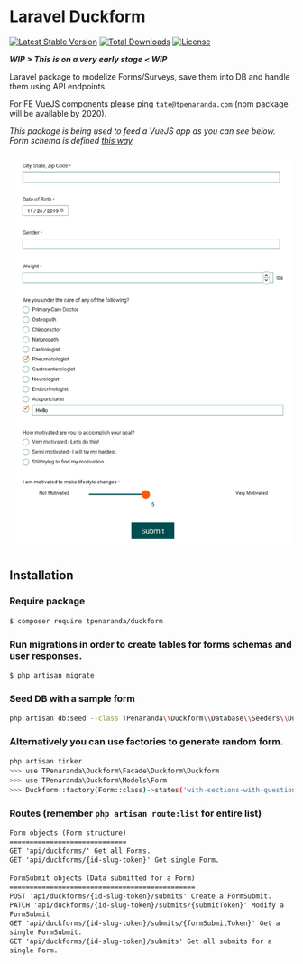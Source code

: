 # Laravel Duckform

[![Latest Stable Version](https://poser.pugx.org/tpenaranda/duckform/v/stable)](https://packagist.org/packages/tpenaranda/duckform) [![Total Downloads](https://poser.pugx.org/tpenaranda/duckform/downloads)](https://packagist.org/packages/tpenaranda/duckform) [![License](https://poser.pugx.org/tpenaranda/duckform/license)](https://packagist.org/packages/tpenaranda/duckform)

***WIP > This is on a very early stage < WIP***

Laravel package to modelize Forms/Surveys, save them into DB and handle them using API endpoints.

For FE VueJS components please ping `tate@tpenaranda.com` (npm package will be available by 2020).

*This package is being used to feed a VueJS app as you can see below. Form schema is defined [this way](https://raw.githubusercontent.com/tpenaranda/duckform/master/src/Database/Seeders/FormExamples/patient-intake-questionnaire.php).*
<p align="center">
  <img src="https://raw.githubusercontent.com/tpenaranda/duckform/master/screenshot.png" width="800">
</p>

## Installation

### Require package
```bash
$ composer require tpenaranda/duckform
```

### Run migrations in order to create tables for forms schemas and user responses.
```bash
$ php artisan migrate
```

### Seed DB with a sample form
```bash
php artisan db:seed --class TPenaranda\\Duckform\\Database\\Seeders\\DuckformSeeder
```

### Alternatively you can use factories to generate random form.
```bash
php artisan tinker
>>> use TPenaranda\Duckform\Facade\Duckform\Duckform
>>> use TPenaranda\Duckform\Models\Form
>>> Duckform::factory(Form::class)->states('with-sections-with-questions-with-possible-answers')->create()
```

### Routes (remember `php artisan route:list` for entire list)
```
Form objects (Form structure)
=============================
GET 'api/duckforms/' Get all Forms.
GET 'api/duckforms/{id-slug-token}' Get single Form.

FormSubmit objects (Data submitted for a Form)
==============================================
POST 'api/duckforms/{id-slug-token}/submits' Create a FormSubmit.
PATCH 'api/duckforms/{id-slug-token}/submits/{submitToken}' Modify a FormSubmit
GET 'api/duckforms/{id-slug-token}/submits/{formSubmitToken}' Get a single FormSubmit.
GET 'api/duckforms/{id-slug-token}/submits' Get all submits for a single Form.
```
